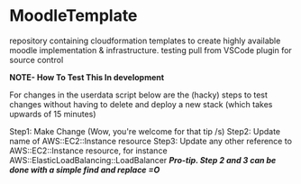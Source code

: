 # MoodleTemplate
repository containing cloudformation templates to create highly available moodle implementation & infrastructure.
testing pull from VSCode plugin for source control

**NOTE- How To Test This In development**

For changes in the userdata script below are the (hacky) steps to test changes without having to delete and deploy a new stack (which takes upwards of 15 minutes)

Step1: Make Change (Wow, you're welcome for that tip /s)
Step2: Update name of AWS::EC2::Instance resource
Step3: Update any other reference to AWS::EC2::Instance resource, for instance AWS::ElasticLoadBalancing::LoadBalancer
***Pro-tip.  Step 2 and 3 can be done with a simple find and replace =O***
